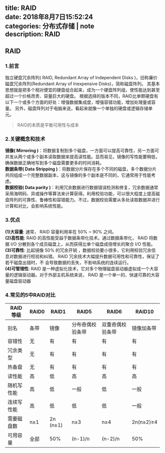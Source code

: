 title: RAID  
date: 2018年8月7日15:52:24  
categories: 分布式存储 | note  
description: RAID  
---

## RAID  
### 1.前言
独立硬盘冗余阵列( RAID, Redundant Array of Independent Disks )，旧称廉价磁盘冗余阵列(Redundant Array of Inexpensive Disks)，简称磁盘阵列。
其基本思想就是把多个相对便宜的硬盘组合起来，成为一个硬盘阵列组，使性能达到甚至超过一个价格昂贵、容量巨大的硬盘。
根据选择的版本不同，RAID比单颗硬盘有以下一个或多个方面的好处：增强数据集成度，增强容错功能，增加处理量或容量。
另外，磁盘阵列对于电脑来说，看起来就像一个单独的硬盘或逻辑存储单元。  

> RAID的本质是平衡可用性与成本  

### 2.关键概念和技术
**镜像( Mirroring )**：将数据复制到多个磁盘，一方面可以提高可靠性，另一方面可并发从两个或多个副本读取数据来提高读性能。显而易见，镜像的写性能要稍低， 确保数据正确地写到多个磁盘需要更多的时间消耗。  
**数据条带( Data Stripping )**：将数据分片保存在多个不同的磁盘，多个数据分片共同组成一个完整数据副本，这与镜像的多个副本是不同的，它通常用于性能考虑。  
**数据校验( Data parity )**：利用冗余数据进行数据错误检测和修复，冗余数据通常采用海明码、异或操作等算法来计算获得。利用校验功能，可以很大程度上提高磁盘阵列的可靠性、鲁棒性和容错能力。不过，数据校验需要从多处读取数据并进行计算和对比，会影响系统性能。  

### 3.优点
**(1)大容量**: 通常， RAID 容量利用率在 50% ~ 90% 之间。  
**(2)高性能**: RAID 的高性能受益于数据条带化技术。通过数据条带化， RAID 将数据 I/O 分散到各个成员磁盘上，从而获得比单个磁盘成倍增长的聚合 I/O 性能。
**(3)可靠性**: 比起镜像 50% 的冗余开销 ，数据校验要小很多，它利用校验冗余信息对数据进行校验和纠错。 RAID 冗余技术大幅提升数据可用性和可靠性，保证了若干磁盘出错时，不 会导致数据的丢失，不影响系统的连续运行。  
**(4)可管理性**: RAID 是一种虚拟化技术，它对多个物理磁盘驱动器虚拟成一个大容量的逻辑驱动器。对于外部主机系统来说， RAID 是一个单一的、快速可靠的大容量磁盘驱动器  


### 4.常见的5中RAID对比
RAID 等级 | RAID0 | RAID1 | RAID5 | RAID6 | RAID10
----|----|----|----|----|----
别名 | 条带 | 镜像 | 分布奇偶校验条带 | 双重奇偶校验条带 | 镜像加条带
容错性 | 无 | 有 | 有 | 有 | 有
冗余类型 | 无 | 有 | 有 | 有 | 有
热备盘 | 无 | 有 | 有 | 有 | 有
读性能 | 高 | 低 | 高 | 高 | 高
随机写性能 | 高 | 低 | 一般 | 低 | 一般
连续写性能 | 高 | 低 | 低 | 低 | 一般
需要磁盘数 | n≥1 | 2n (n≥1) | n≥3 | n≥4 | 2n(n≥2)≥4
可用容量 | 全部 | 50% | (n-1)/n | (n-2)/n | 50%

